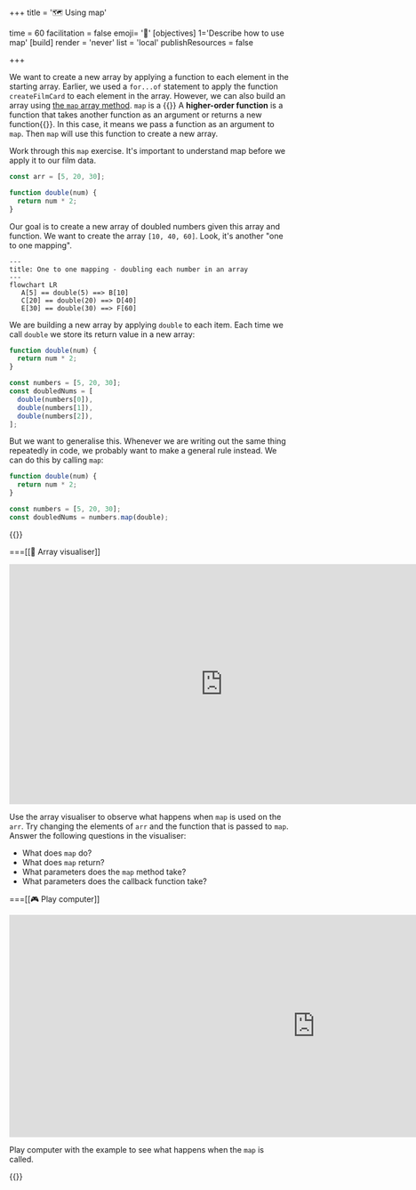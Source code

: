 +++
title = '🗺️ Using map'

time = 60
facilitation = false
emoji= '🧩'
[objectives]
    1='Describe how to use map'
[build]
  render = 'never'
  list = 'local'
  publishResources = false

+++

We want to create a new array by applying a function to each element in the starting array. Earlier, we used a `for...of` statement to apply the function `createFilmCard` to each element in the array. However, we can also build an array using [the `map` array method](https://developer.mozilla.org/en-US/docs/Web/JavaScript/Reference/Global_Objects/Array/map). `map` is a {{<tooltip title="higher order function">}} A **higher-order function** is a function that takes another function as an argument or returns a new function{{</tooltip>}}. In this case, it means we pass a function as an argument to `map`. Then `map` will use this function to create a new array.

Work through this `map` exercise. It's important to understand map before we apply it to our film data.

```js
const arr = [5, 20, 30];

function double(num) {
  return num * 2;
}
```

Our goal is to create a new array of doubled numbers given this array and function. We want to create the array `[10, 40, 60]`. Look, it's another "one to one mapping".

```mermaid
---
title: One to one mapping - doubling each number in an array
---
flowchart LR
   A[5] == double(5) ==> B[10]
   C[20] == double(20) ==> D[40]
   E[30] == double(30) ==> F[60]
```

We are building a new array by applying `double` to each item. Each time we call `double` we store its return value in a new array:

```js
function double(num) {
  return num * 2;
}

const numbers = [5, 20, 30];
const doubledNums = [
  double(numbers[0]),
  double(numbers[1]),
  double(numbers[2]),
];
```

But we want to generalise this. Whenever we are writing out the same thing repeatedly in code, we probably want to make a general rule instead. We can do this by calling `map`:

```js {linenos=table,hl_lines=["6"], linenostart=1}
function double(num) {
  return num * 2;
}

const numbers = [5, 20, 30];
const doubledNums = numbers.map(double);
```

{{<tabs name="Explore map">}}

===[[🎨 Array visualiser]]

<iframe title="array-visualiser" width="768" height="432" src="https://array-visualizer.codeyourfuture.io/" frameborder="0" scrolling="no" allow="fullscreen; clipboard-read; clipboard-write" allowfullscreen></iframe>

Use the array visualiser to observe what happens when `map` is used on the `arr`. Try changing the elements of `arr` and the function that is passed to `map`. Answer the following questions in the visualiser:

- What does `map` do?
- What does `map` return?
- What parameters does the `map` method take?
- What parameters does the callback function take?

===[[🎮 Play computer]]

<iframe title="play-computer-arrays" width="1100" height="400" frameborder="0" src="https://pythontutor.com/iframe-embed.html#code=function%20double%28num%29%20%7B%0A%20%20return%20num%20*%202%3B%0A%7D%0A%0Aconst%20arr%20%3D%20%5B5,%2020,%2030%5D%3B%0Aconst%20doubledNums%20%3D%20arr.map%28double%29%3B&codeDivHeight=400&codeDivWidth=350&cumulative=false&curInstr=0&heapPrimitives=nevernest&origin=opt-frontend.js&py=js&rawInputLstJSON=%5B%5D&textReferences=false"> </iframe>

Play computer with the example to see what happens when the `map` is called.

{{</tabs>}}
